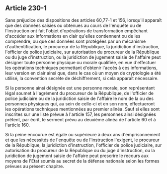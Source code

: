 Article 230-1
----
Sans préjudice des dispositions des articles 60,77-1 et 156, lorsqu'il apparaît
que des données saisies ou obtenues au cours de l'enquête ou de l'instruction
ont fait l'objet d'opérations de transformation empêchant d'accéder aux
informations en clair qu'elles contiennent ou de les comprendre, ou que ces
données sont protégées par un mécanisme d'authentification, le procureur de la
République, la juridiction d'instruction, l'officier de police judiciaire, sur
autorisation du procureur de la République ou du juge d'instruction, ou la
juridiction de jugement saisie de l'affaire peut désigner toute personne
physique ou morale qualifiée, en vue d'effectuer les opérations techniques
permettant d'obtenir l'accès à ces informations, leur version en clair ainsi
que, dans le cas où un moyen de cryptologie a été utilisé, la convention secrète
de déchiffrement, si cela apparaît nécessaire.

Si la personne ainsi désignée est une personne morale, son représentant légal
soumet à l'agrément du procureur de la République, de l'officier de police
judiciaire ou de la juridiction saisie de l'affaire le nom de la ou des
personnes physiques qui, au sein de celle-ci et en son nom, effectueront les
opérations techniques mentionnées au premier alinéa. Sauf si elles sont
inscrites sur une liste prévue à l'article 157, les personnes ainsi désignées
prêtent, par écrit, le serment prévu au deuxième alinéa de l'article 60 et à
l'article 160.

Si la peine encourue est égale ou supérieure à deux ans d'emprisonnement et que
les nécessités de l'enquête ou de l'instruction l'exigent, le procureur de la
République, la juridiction d'instruction, l'officier de police judiciaire, sur
autorisation du procureur de la République ou du juge d'instruction, ou la
juridiction de jugement saisie de l'affaire peut prescrire le recours aux moyens
de l'Etat soumis au secret de la défense nationale selon les formes prévues au
présent chapitre.
